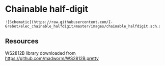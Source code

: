 # Chainable half-digit

```
![Schematic](https://raw.githubusercontent.com/I-Grebot/elec_chainable_halfdigit/master/images/chainable_halfdigit.sch.svg)
```

## Resources

WS2812B library downloaded from https://github.com/madworm/WS2812B.pretty